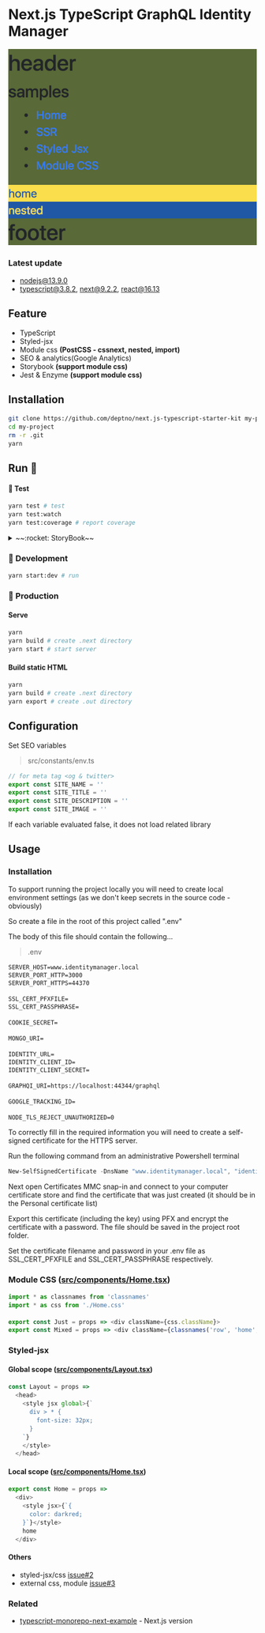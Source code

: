 # Next.js TypeScript GraphQL Identity Manager

![samples](assets/samples.png)

### Latest update
- nodejs@13.9.0
- typescript@3.8.2, next@9.2.2, react@16.13

## Feature
 - TypeScript
 - Styled-jsx
 - Module css **(PostCSS - cssnext, nested, import)**
 - SEO & analytics(Google Analytics)
 - Storybook **(support module css)**
 - Jest & Enzyme **(support module css)**

## Installation

```sh
git clone https://github.com/deptno/next.js-typescript-starter-kit my-project
cd my-project
rm -r .git
yarn
```

## Run :rocket:

#### :rocket: Test
```bash
yarn test # test
yarn test:watch
yarn test:coverage # report coverage
```

<details><summary>~~:rocket: StoryBook~~</summary>
<p>

#### :rocket: StoryBook
```bash
yarn storybook # open browser localhost:6006
```

```bash
yarn build-storybook # Build storybook static assets
```

</p>
</details>

### :rocket: Development

```bash
yarn start:dev # run
```

### :rocket: Production

#### Serve
```bash
yarn
yarn build # create .next directory
yarn start # start server
```

#### Build static HTML
```bash
yarn
yarn build # create .next directory
yarn export # create .out directory
```

## Configuration

Set SEO variables

> src/constants/env.ts

```typescript
// for meta tag <og & twitter>
export const SITE_NAME = ''
export const SITE_TITLE = ''
export const SITE_DESCRIPTION = ''
export const SITE_IMAGE = ''
```

If each variable evaluated false, it does not load related library

## Usage

### Installation

To support running the project locally you will need to create local environment settings (as we don't keep secrets in the source code - obviously)

So create a file in the root of this project called ".env"

The body of this file should contain the following...

> .env

```.env
SERVER_HOST=www.identitymanager.local
SERVER_PORT_HTTP=3000
SERVER_PORT_HTTPS=44370

SSL_CERT_PFXFILE=
SSL_CERT_PASSPHRASE=

COOKIE_SECRET=

MONGO_URI=

IDENTITY_URL=
IDENTITY_CLIENT_ID=
IDENTITY_CLIENT_SECRET=

GRAPHQI_URI=https://localhost:44344/graphql

GOOGLE_TRACKING_ID=

NODE_TLS_REJECT_UNAUTHORIZED=0
```

To correctly fill in the required information you will need to create a self-signed certificate for the HTTPS server.

Run the following command from an administrative Powershell terminal

```Powershell (Admin)
New-SelfSignedCertificate -DnsName "www.identitymanager.local", "identitymanager.local", "localhost" -KeyFriendlyName "identitymanager.local"
```

Next open Certificates MMC snap-in and connect to your computer certificate store and find the certificate that was just created (it should be in the Personal certificate list)

Export this certificate (including the key) using PFX and encrypt the certificate with a password. The file should be saved in the project root folder.

Set the certificate filename and password in your .env file as SSL_CERT_PFXFILE and SSL_CERT_PASSPHRASE respectively.

### Module CSS ([src/components/Home.tsx](src/components/Home.tsx))

```typescript jsx
import * as classnames from 'classnames'
import * as css from './Home.css'

export const Just = props => <div className={css.className}>
export const Mixed = props => <div className={classnames('row', 'home', css.home)}>
```

### Styled-jsx

#### Global scope ([src/components/Layout.tsx](src/components/Layout.tsx))

```typescript jsx
const Layout = props =>
  <head>
    <style jsx global>{`
      div > * {
        font-size: 32px;
      }
    `}
    </style>
  </head>
```

#### Local scope ([src/components/Home.tsx](src/components/Home.tsx))

```typescript jsx
export const Home = props =>
  <div>
    <style jsx>{`{
      color: darkred;
    }`}</style>
    home
  </div>
```

#### Others

- styled-jsx/css [issue#2](https://github.com/deptno/next.js-typescript-starter-kit/issues/2)
- external css, module [issue#3](https://github.com/deptno/next.js-typescript-starter-kit/issues/3)

### Related

- [typescript-monorepo-next-example](https://github.com/deptno/typescript-monorepo-next-example) - Next.js version
